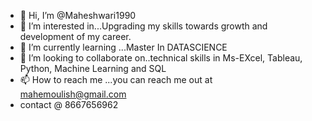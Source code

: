 - 👋 Hi, I’m @Maheshwari1990
- 👀 I’m interested in...Upgrading my skills towards growth and development of my career.
- 🌱 I’m currently learning ...Master In DATASCIENCE
- 💞️ I’m looking to collaborate on..technical skills in Ms-EXcel, Tableau, Python, Machine Learning and SQL
- 📫 How to reach me ...you can reach me out at mahemoulish@gmail.com
- contact @ 8667656962

<!---
Maheshwari1990/Maheshwari1990 is a ✨ special ✨ repository because its `README.md` (this file) appears on your GitHub profile.
You can click the Preview link to take a look at your changes.
--->
